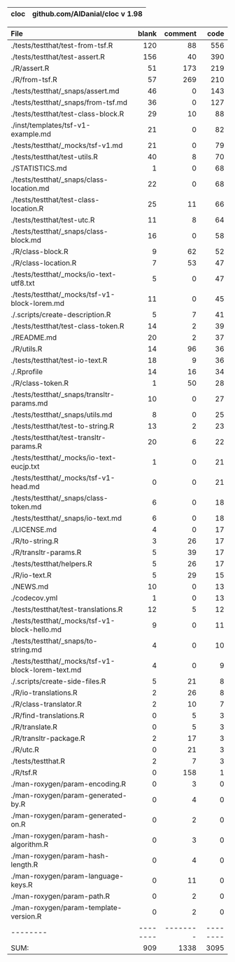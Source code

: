 cloc|github.com/AlDanial/cloc v 1.98
--- | ---

File|blank|comment|code
:-------|-------:|-------:|-------:
./tests/testthat/test-from-tsf.R|120|88|556
./tests/testthat/test-assert.R|156|40|390
./R/assert.R|51|173|219
./R/from-tsf.R|57|269|210
./tests/testthat/_snaps/assert.md|46|0|143
./tests/testthat/_snaps/from-tsf.md|36|0|127
./tests/testthat/test-class-block.R|29|10|88
./inst/templates/tsf-v1-example.md|21|0|82
./tests/testthat/_mocks/tsf-v1.md|21|0|79
./tests/testthat/test-utils.R|40|8|70
./STATISTICS.md|1|0|68
./tests/testthat/_snaps/class-location.md|22|0|68
./tests/testthat/test-class-location.R|25|11|66
./tests/testthat/test-utc.R|11|8|64
./tests/testthat/_snaps/class-block.md|16|0|58
./R/class-block.R|9|62|52
./R/class-location.R|7|53|47
./tests/testthat/_mocks/io-text-utf8.txt|5|0|47
./tests/testthat/_mocks/tsf-v1-block-lorem.md|11|0|45
./.scripts/create-description.R|5|7|41
./tests/testthat/test-class-token.R|14|2|39
./README.md|20|2|37
./R/utils.R|14|96|36
./tests/testthat/test-io-text.R|18|9|36
./.Rprofile|14|16|34
./R/class-token.R|1|50|28
./tests/testthat/_snaps/transltr-params.md|10|0|27
./tests/testthat/_snaps/utils.md|8|0|25
./tests/testthat/test-to-string.R|13|2|23
./tests/testthat/test-transltr-params.R|20|6|22
./tests/testthat/_mocks/io-text-eucjp.txt|1|0|21
./tests/testthat/_mocks/tsf-v1-head.md|0|0|21
./tests/testthat/_snaps/class-token.md|6|0|18
./tests/testthat/_snaps/io-text.md|6|0|18
./LICENSE.md|4|0|17
./R/to-string.R|3|26|17
./R/transltr-params.R|5|39|17
./tests/testthat/helpers.R|5|26|17
./R/io-text.R|5|29|15
./NEWS.md|10|0|13
./codecov.yml|1|0|13
./tests/testthat/test-translations.R|12|5|12
./tests/testthat/_mocks/tsf-v1-block-hello.md|9|0|11
./tests/testthat/_snaps/to-string.md|4|0|10
./tests/testthat/_mocks/tsf-v1-block-lorem-text.md|4|0|9
./.scripts/create-side-files.R|5|21|8
./R/io-translations.R|2|26|8
./R/class-translator.R|2|10|7
./R/find-translations.R|0|5|3
./R/translate.R|0|5|3
./R/transltr-package.R|2|17|3
./R/utc.R|0|21|3
./tests/testthat.R|2|7|3
./R/tsf.R|0|158|1
./man-roxygen/param-encoding.R|0|3|0
./man-roxygen/param-generated-by.R|0|4|0
./man-roxygen/param-generated-on.R|0|2|0
./man-roxygen/param-hash-algorithm.R|0|3|0
./man-roxygen/param-hash-length.R|0|4|0
./man-roxygen/param-language-keys.R|0|11|0
./man-roxygen/param-path.R|0|2|0
./man-roxygen/param-template-version.R|0|2|0
--------|--------|--------|--------
SUM:|909|1338|3095
